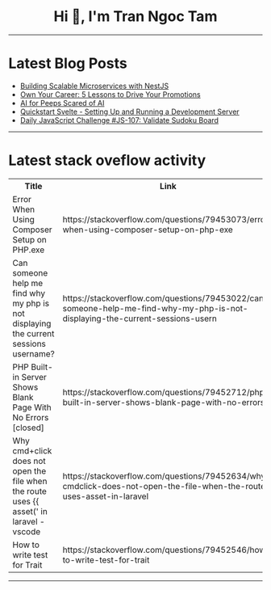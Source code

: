 <h1 align="center">Hi 👋, I'm Tran Ngoc Tam</h1>

---

# Latest Blog Posts 
<!-- BLOG-POST-LIST:START -->
- [Building Scalable Microservices with NestJS](https://dev.to/mouloud_hasrane_c99b0f49a/building-scalable-microservices-with-nestjs-5d16)
- [Own Your Career: 5 Lessons to Drive Your Promotions](https://dev.to/prpatel05/own-your-career-5-lessons-to-drive-your-promotions-1hlp)
- [AI for Peeps Scared of AI](https://dev.to/codingcatdev/ai-for-peeps-scared-of-ai-4b1)
- [Quickstart Svelte - Setting Up and Running a Development Server](https://dev.to/yujin/quickstart-svelte-setting-up-and-running-a-development-server-1kfb)
- [Daily JavaScript Challenge #JS-107: Validate Sudoku Board](https://dev.to/dpc/daily-javascript-challenge-js-107-validate-sudoku-board-32de)
<!-- BLOG-POST-LIST:END -->

---

# Latest stack oveflow activity
<table>
  <tr><th>Title</th><th>Link</th></tr>
  <!-- STACKOVERFLOW:START --><tr><td>Error When Using Composer Setup on PHP.exe</td><td>https://stackoverflow.com/questions/79453073/error-when-using-composer-setup-on-php-exe</td></tr><tr><td>Can someone help me find why my php is not displaying the current sessions username?</td><td>https://stackoverflow.com/questions/79453022/can-someone-help-me-find-why-my-php-is-not-displaying-the-current-sessions-usern</td></tr><tr><td>PHP Built-in Server Shows Blank Page With No Errors [closed]</td><td>https://stackoverflow.com/questions/79452712/php-built-in-server-shows-blank-page-with-no-errors</td></tr><tr><td>Why cmd+click does not open the file when the route uses {{ asset&lpar;&#39; in laravel - vscode</td><td>https://stackoverflow.com/questions/79452634/why-cmdclick-does-not-open-the-file-when-the-route-uses-asset-in-laravel</td></tr><tr><td>How to write test for Trait</td><td>https://stackoverflow.com/questions/79452546/how-to-write-test-for-trait</td></tr><!-- STACKOVERFLOW:END -->
</table>

---



